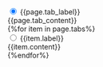 <div class="vertical_tabs">
    <div class="vertical_tab">
       <input type="radio" id="{{page.tab_label}}" name="tab-group-1" checked>
       <label for="{{page.tab_label}}">{{page.tab_label}}</label> 
       <div class="tab_content">
           <span>{{page.tab_content}}</span>
       </div> 
   </div>
    {%for item in page.tabs%}
   <div class="vertical_tab">
       <input type="radio" id="{{item.label}}" name="tab-group-1">
       <label for="{{item.label}}">{{item.label}}</label> 
       <div class="tab_content">
           <span>{{item.content}}</span>
       </div> 
   </div>
   {%endfor%}
</div>